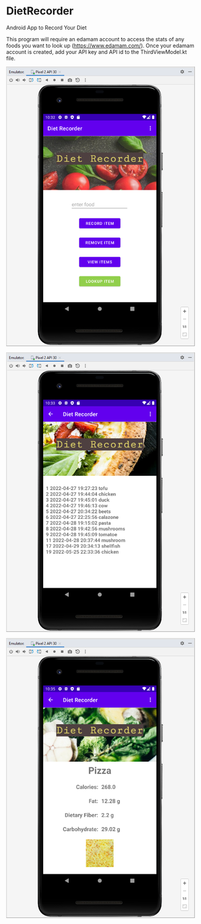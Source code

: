 # DietRecorder
Android App to Record Your Diet

This program will require an edamam account to access the stats of any foods you want to look up (https://www.edamam.com/). Once your edamam account is created, add your API key and API id to the ThirdViewModel.kt file.

![Main Screen](images/mainscreen.png)

![Diet Record](images/dietrecord.png)

![Food Stats](images/foodstats.png)

